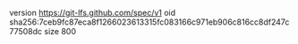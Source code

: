 version https://git-lfs.github.com/spec/v1
oid sha256:7ceb9fc87eca8f1266023613315fc083166c971eb906c816cc8df247c77508dc
size 800
